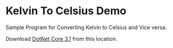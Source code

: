 # Kelvin To Celsius Demo
Sample Program for Converting Kelvin to Celsius and Vice versa.

Download [DotNet Core 3.1](https://docs.microsoft.com/en-us/dotnet/core/install/sdk?pivots=os-windows) from this location.
